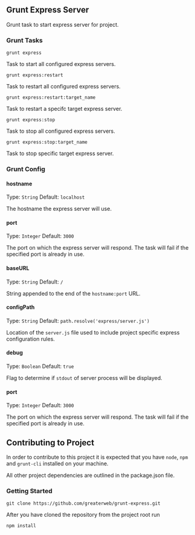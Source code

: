## Grunt Express Server

Grunt task to start express server for project.

### Grunt Tasks

    grunt express

Task to start all configured express servers.

    grunt express:restart

Task to restart all configured express servers.

    grunt express:restart:target_name

Task to restart a specifc target express server.

    grunt express:stop

Task to stop all configured express servers.

    grunt express:stop:target_name

Task to stop specific target express server.

### Grunt Config

#### hostname

Type: `String` Default: `localhost`

The hostname the express server will use.

#### port

Type: `Integer` Default: `3000`

The port on which the express server will respond. The task will fail if the specified port is already in use.

#### baseURL

Type: `String` Default: `/`

String appended to the end of the `hostname:port` URL.

#### configPath

Type: `String` Default: `path.resolve('express/server.js')`

Location of the `server.js` file used to include project specific express configuration rules.

#### debug

Type: `Boolean` Default: `true`

Flag to determine if `stdout` of server process will be displayed.

#### port

Type: `Integer` Default: `3000`

The port on which the express server will respond. The task will fail if the specified port is already in use.

## Contributing to Project

In order to contribute to this project it is expected that you have `node`, `npm` and `grunt-cli` installed on your machine.

All other project dependencies are outlined in the package.json file.

### Getting Started

    git clone https://github.com/greaterweb/grunt-express.git

After you have cloned the repository from the project root run

    npm install
